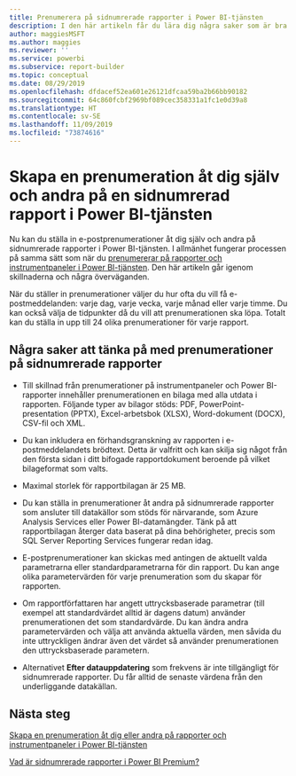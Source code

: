 ```yaml
---
title: Prenumerera på sidnumrerade rapporter i Power BI-tjänsten
description: I den här artikeln får du lära dig några saker som är bra att tänka på när du ska prenumerera på sidnumrerade rapporter i Power BI-tjänsten.
author: maggiesMSFT
ms.author: maggies
ms.reviewer: ''
ms.service: powerbi
ms.subservice: report-builder
ms.topic: conceptual
ms.date: 08/29/2019
ms.openlocfilehash: dfdacef52ea601e26121dfcaa59ba2b66bb90182
ms.sourcegitcommit: 64c860fcbf2969bf089cec358331a1fc1e0d39a8
ms.translationtype: HT
ms.contentlocale: sv-SE
ms.lasthandoff: 11/09/2019
ms.locfileid: "73874616"
---
```

# <a name="subscribe-yourself-and-others-to-paginated-reports-in-the-power-bi-service"></a>Skapa en prenumeration åt dig själv och andra på en sidnumrerad rapport i Power BI-tjänsten 

Nu kan du ställa in e-postprenumerationer åt dig själv och andra på sidnumrerade rapporter i Power BI-tjänsten. I allmänhet fungerar processen på samma sätt som när du [prenumererar på rapporter och instrumentpaneler i Power BI-tjänsten](service-report-subscribe.md). Den här artikeln går igenom skillnaderna och några överväganden. 

När du ställer in prenumerationer väljer du hur ofta du vill få e-postmeddelanden: varje dag, varje vecka, varje månad eller varje timme. Du kan också välja de tidpunkter då du vill att prenumerationen ska löpa. Totalt kan du ställa in upp till 24 olika prenumerationer för varje rapport. 

## <a name="considerations-for-paginated-report-subscriptions"></a>Några saker att tänka på med prenumerationer på sidnumrerade rapporter 

- Till skillnad från prenumerationer på instrumentpaneler och Power BI-rapporter innehåller prenumerationen en bilaga med alla utdata i rapporten.  Följande typer av bilagor stöds: PDF, PowerPoint-presentation (PPTX), Excel-arbetsbok (XLSX), Word-dokument (DOCX), CSV-fil och XML.

- Du kan inkludera en förhandsgranskning av rapporten i e-postmeddelandets brödtext.  Detta är valfritt och kan skilja sig något från den första sidan i ditt bifogade rapportdokument beroende på vilket bilageformat som valts. 

- Maximal storlek för rapportbilagan är 25 MB. 

- Du kan ställa in prenumerationer åt andra på sidnumrerade rapporter som ansluter till datakällor som stöds för närvarande, som Azure Analysis Services eller Power BI-datamängder. Tänk på att rapportbilagan återger data baserat på dina behörigheter, precis som SQL Server Reporting Services fungerar redan idag. 

- E-postprenumerationer kan skickas med antingen de aktuellt valda parametrarna eller standardparametrarna för din rapport.  Du kan ange olika parametervärden för varje prenumeration som du skapar för rapporten. 

- Om rapportförfattaren har angett uttrycksbaserade parametrar (till exempel att standardvärdet alltid är dagens datum) använder prenumerationen det som standardvärde. Du kan ändra andra parametervärden och välja att använda aktuella värden, men såvida du inte uttryckligen ändrar även det värdet så använder prenumerationen den uttrycksbaserade parametern.

- Alternativet **Efter datauppdatering** som frekvens är inte tillgängligt för sidnumrerade rapporter. Du får alltid de senaste värdena från den underliggande datakällan. 

## <a name="next-steps"></a>Nästa steg

[Skapa en prenumeration åt dig eller andra på rapporter och instrumentpaneler i Power BI-tjänsten](service-report-subscribe.md)

[Vad är sidnumrerade rapporter i Power BI Premium?](paginated-reports-report-builder-power-bi.md)
